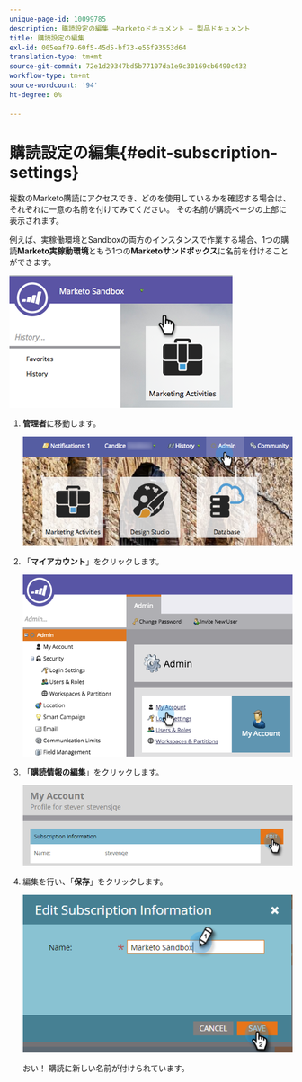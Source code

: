 ```yaml
---
unique-page-id: 10099785
description: 購読設定の編集 —Marketoドキュメント — 製品ドキュメント
title: 購読設定の編集
exl-id: 005eaf79-60f5-45d5-bf73-e55f93553d64
translation-type: tm+mt
source-git-commit: 72e1d29347bd5b77107da1e9c30169cb6490c432
workflow-type: tm+mt
source-wordcount: '94'
ht-degree: 0%

---
```


# 購読設定の編集{#edit-subscription-settings}

複数のMarketo購読にアクセスでき、どのを使用しているかを確認する場合は、それぞれに一意の名前を付けてみてください。 その名前が購読ページの上部に表示されます。

例えば、実稼働環境とSandboxの両方のインスタンスで作業する場合、1つの購読&#x200B;**Marketo実稼動環境**&#x200B;ともう1つの&#x200B;**Marketoサンドボックス**&#x200B;に名前を付けることができます。

![](assets/image2016-4-8-14-3a34-3a28.png)

1. **管理者**&#x200B;に移動します。

   ![](assets/adminhand-1.png)

1. 「**マイアカウント**」をクリックします。

   ![](assets/image2015-6-23-15-3a16-3a52.png)

1. 「**購読情報の編集**」をクリックします。

   ![](assets/image2016-5-24-10-3a34-3a32.png)

1. 編集を行い、「**保存**」をクリックします。

   ![](assets/image2016-5-24-10-3a40-3a6.png)

   おい！ 購読に新しい名前が付けられています。
